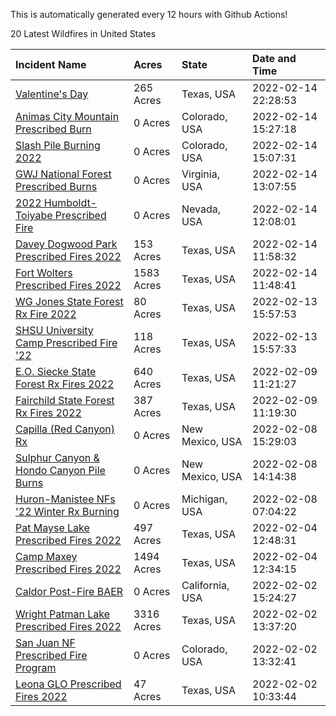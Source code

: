 This is automatically generated every 12 hours with Github Actions!

20 Latest Wildfires in United States

 | Incident Name | Acres | State | Date and Time |
|:---|:---|:---|:---|
| [Valentine's Day](https://inciweb.nwcg.gov/incident/7971/) | 265 Acres | Texas, USA | 2022-02-14 22:28:53 |
| [Animas City Mountain Prescribed Burn](https://inciweb.nwcg.gov/incident/7688/) | 0 Acres | Colorado, USA | 2022-02-14 15:27:18 |
| [Slash Pile Burning 2022](https://inciweb.nwcg.gov/incident/4648/) | 0 Acres | Colorado, USA | 2022-02-14 15:07:31 |
| [GWJ National Forest Prescribed Burns](https://inciweb.nwcg.gov/incident/7945/) | 0 Acres | Virginia, USA | 2022-02-14 13:07:55 |
| [2022 Humboldt-Toiyabe Prescribed Fire](https://inciweb.nwcg.gov/incident/7310/) | 0 Acres | Nevada, USA | 2022-02-14 12:08:01 |
| [Davey Dogwood Park Prescribed Fires 2022](https://inciweb.nwcg.gov/incident/7933/) | 153 Acres | Texas, USA | 2022-02-14 11:58:32 |
| [Fort Wolters Prescribed Fires 2022](https://inciweb.nwcg.gov/incident/7944/) | 1583 Acres | Texas, USA | 2022-02-14 11:48:41 |
| [WG Jones State Forest Rx Fire 2022](https://inciweb.nwcg.gov/incident/7938/) | 80 Acres | Texas, USA | 2022-02-13 15:57:53 |
| [SHSU University Camp Prescribed Fire '22](https://inciweb.nwcg.gov/incident/7932/) | 118 Acres | Texas, USA | 2022-02-13 15:57:33 |
| [E.O. Siecke State Forest Rx Fires 2022](https://inciweb.nwcg.gov/incident/7940/) | 640 Acres | Texas, USA | 2022-02-09 11:21:27 |
| [Fairchild State Forest Rx Fires 2022](https://inciweb.nwcg.gov/incident/7935/) | 387 Acres | Texas, USA | 2022-02-09 11:19:30 |
| [Capilla (Red Canyon) Rx](https://inciweb.nwcg.gov/incident/7949/) | 0 Acres | New Mexico, USA | 2022-02-08 15:29:03 |
| [Sulphur Canyon & Hondo Canyon Pile Burns](https://inciweb.nwcg.gov/incident/7948/) | 0 Acres | New Mexico, USA | 2022-02-08 14:14:38 |
| [Huron-Manistee NFs '22 Winter Rx Burning](https://inciweb.nwcg.gov/incident/7928/) | 0 Acres | Michigan, USA | 2022-02-08 07:04:22 |
| [Pat Mayse Lake Prescribed Fires 2022](https://inciweb.nwcg.gov/incident/7947/) | 497 Acres | Texas, USA | 2022-02-04 12:48:31 |
| [Camp Maxey Prescribed Fires 2022](https://inciweb.nwcg.gov/incident/7946/) | 1494 Acres | Texas, USA | 2022-02-04 12:34:15 |
| [Caldor Post-Fire BAER](https://inciweb.nwcg.gov/incident/7842/) | 0 Acres | California, USA | 2022-02-02 15:24:27 |
| [Wright Patman Lake Prescribed Fires 2022](https://inciweb.nwcg.gov/incident/7942/) | 3316 Acres | Texas, USA | 2022-02-02 13:37:20 |
| [San Juan NF Prescribed Fire Program](https://inciweb.nwcg.gov/incident/6288/) | 0 Acres | Colorado, USA | 2022-02-02 13:32:41 |
| [Leona GLO Prescribed Fires 2022](https://inciweb.nwcg.gov/incident/7936/) | 47 Acres | Texas, USA | 2022-02-02 10:33:44 |
